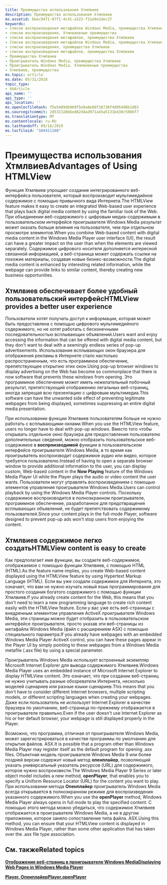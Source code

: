 ```yaml
---
title: Преимущества использования Хтмлвиев
description: Преимущества использования Хтмлвиев
ms.assetid: bbec9471-87f1-4c41-a322-f11e9e1dec37
keywords:
- Списки воспроизведения метафайлов Windows Media, преимущества Хтмлвиев
- списки воспроизведения, Хтмлвиевные преимущества
- списки воспроизведения метафайлов, преимущества Хтмлвиев
- Списки воспроизведения метафайлов Windows Media, преимущества Хтмлвиев
- списки воспроизведения, преимущества Хтмлвиев
- списки воспроизведения метафайлов, преимущества Хтмлвиев
- Преимущества Хтмлвиев
- Проигрыватель Windows Media, преимущества Хтмлвиев
- Проигрыватель Windows Media, Хтмлвиевные преимущества
- Хтмлвиев, преимущества
ms.topic: article
ms.date: 05/31/2018
topic_type:
- kbArticle
api_name: ''
api_type: ''
api_location: ''
ms.openlocfilehash: f5e5409db969f5e9a8e0df18738f4995490b1d83
ms.sourcegitcommit: 2d531328b6ed82d4ad971a45a5131b430c5866f7
ms.translationtype: MT
ms.contentlocale: ru-RU
ms.lasthandoff: 09/16/2019
ms.locfileid: "104411168"
---
```

# <a name="advantages-of-using-htmlview"></a><span data-ttu-id="ec2e2-113">Преимущества использования Хтмлвиев</span><span class="sxs-lookup"><span data-stu-id="ec2e2-113">Advantages of Using HTMLView</span></span>

<span data-ttu-id="ec2e2-114">Функция Хтмлвиев упрощает создание интегрированного веб-интерфейса пользователя, который воспроизводит мультимедийное содержимое с помощью привычного вида Интернета.</span><span class="sxs-lookup"><span data-stu-id="ec2e2-114">The HTMLView feature makes it easy to create an integrated Web-based user experience that plays back digital media content by using the familiar look of the Web.</span></span> <span data-ttu-id="ec2e2-115">При объединении веб-содержимого с цифровым медиа-содержимым в пользовательском интерфейсе проигрывателя Windows Media результат может оказать больше влияния на пользователя, чем при отдельном просмотре элементов.</span><span class="sxs-lookup"><span data-stu-id="ec2e2-115">When you combine Web-based content with digital media content in the Windows Media Player user interface (UI), the result can have a greater impact on the user than when the elements are viewed separately.</span></span> <span data-ttu-id="ec2e2-116">Содержимое цифрового носителя дополняется интересной связанной информацией, а веб-страница может содержать ссылки на похожие материалы, создавая новые бизнес-возможности.</span><span class="sxs-lookup"><span data-stu-id="ec2e2-116">The digital media content is enhanced by interesting related information, while the webpage can provide links to similar content, thereby creating new business opportunities.</span></span>

## <a name="htmlview-provides-a-better-user-experience"></a><span data-ttu-id="ec2e2-117">Хтмлвиев обеспечивает более удобный пользовательский интерфейс</span><span class="sxs-lookup"><span data-stu-id="ec2e2-117">HTMLView provides a better user experience</span></span>

<span data-ttu-id="ec2e2-118">Пользователи хотят получать доступ к информации, которая может быть предоставлена с помощью цифрового мультимедийного содержимого, но не хотят работать с бесконечными последовательностью всплывающих объявлений.</span><span class="sxs-lookup"><span data-stu-id="ec2e2-118">Users want and enjoy accessing the information that can be offered with digital media content, but they don't want to deal with a seemingly endless series of pop-up advertisements.</span></span> <span data-ttu-id="ec2e2-119">Использование всплывающих окон браузера для отображения рекламы в Интернете стало настолько распространенным, что есть программное обеспечение, препятствующее открытию этих окон.</span><span class="sxs-lookup"><span data-stu-id="ec2e2-119">Using pop-up browser windows to display advertising on the Web has become so commonplace that there is now software that prevents these windows from opening.</span></span> <span data-ttu-id="ec2e2-120">Это программное обеспечение может иметь нежелательный побочный результат, препятствующий отображению легальных веб-страниц, иногда запрещая всю презентацию с цифровым мультимедиа.</span><span class="sxs-lookup"><span data-stu-id="ec2e2-120">This software can have the unwanted side effect of preventing legitimate webpages from being displayed, sometimes suppressing an entire digital media presentation.</span></span>

<span data-ttu-id="ec2e2-121">При использовании функции Хтмлвиев пользователям больше не нужно работать с всплывающими окнами.</span><span class="sxs-lookup"><span data-stu-id="ec2e2-121">When you use the HTMLView feature, users no longer have to deal with pop-up windows.</span></span> <span data-ttu-id="ec2e2-122">Вместо того чтобы открывать отдельное окно браузера для предоставления пользователю дополнительных сведений, можно отобразить пользовательское веб-содержимое в **воспроизводимой** функции в пользовательском интерфейсе проигрывателя Windows Media, в то время как проигрыватель воспроизводит содержимое аудио или видео, которое требуется пользователю.</span><span class="sxs-lookup"><span data-stu-id="ec2e2-122">Instead of having to open a separate browser window to provide additional information to the user, you can display custom, Web-based content in the **Now Playing** feature of the Windows Media Player UI while the Player plays the audio or video content the user wants.</span></span> <span data-ttu-id="ec2e2-123">Пользователи могут управлять воспроизведением с помощью элементов управления проигрывателя Windows Media.</span><span class="sxs-lookup"><span data-stu-id="ec2e2-123">Users can control playback by using the Windows Media Player controls.</span></span> <span data-ttu-id="ec2e2-124">Поскольку содержимое воспроизводится в полноэкранном проигрывателе, программное обеспечение, разработанное для предотвращения всплывающих объявлений, не будет препятствовать содержимому пользователей.</span><span class="sxs-lookup"><span data-stu-id="ec2e2-124">Since your content plays in the full-mode Player, software designed to prevent pop-up ads won't stop users from enjoying the content.</span></span>

## <a name="htmlview-content-is-easy-to-create"></a><span data-ttu-id="ec2e2-125">Хтмлвиев содержимое легко создать</span><span class="sxs-lookup"><span data-stu-id="ec2e2-125">HTMLView content is easy to create</span></span>

<span data-ttu-id="ec2e2-126">Как предполагает имя функции, вы создаете веб-содержимое, отображаемое с помощью функции Хтмлвиев, с помощью HTML (HTML).</span><span class="sxs-lookup"><span data-stu-id="ec2e2-126">As the feature name implies, you create Web-based content displayed using the HTMLView feature by using Hypertext Markup Language (HTML).</span></span> <span data-ttu-id="ec2e2-127">Если вы уже создали содержимое для Интернета, это означает, что вам не нужно изучать новый язык программирования для простого создания богатого содержимого с помощью функции Хтмлвиев.</span><span class="sxs-lookup"><span data-stu-id="ec2e2-127">If you already create content for the Web, this means that you don't need to learn a new programming language to create rich content easily with the HTMLView feature.</span></span> <span data-ttu-id="ec2e2-128">Если у вас уже есть веб-страницы с внедренным элементом управления ActiveX проигрывателя Windows Media, эти страницы можно будет отобразить в пользовательском интерфейсе проигрывателя, просто указав эти веб-страницы из метафайла Windows Media (файл с расширением ASX) с помощью специального параметра.</span><span class="sxs-lookup"><span data-stu-id="ec2e2-128">If you already have webpages with an embedded Windows Media Player ActiveX control, you can have these pages appear in the Player UI by simply pointing to these webpages from a Windows Media metafile (.asx file) by using a special parameter.</span></span>

<span data-ttu-id="ec2e2-129">Проигрыватель Windows Media использует встроенный экземпляр Microsoft Internet Explorer для вывода содержимого Хтмлвиев.</span><span class="sxs-lookup"><span data-stu-id="ec2e2-129">Windows Media Player uses an embedded instance of Microsoft Internet Explorer to display HTMLView content.</span></span> <span data-ttu-id="ec2e2-130">Это означает, что при создании веб-страниц не нужно учитывать разные обозреватели Интернета, несколько моделей сценариев или разные языки сценариев.</span><span class="sxs-lookup"><span data-stu-id="ec2e2-130">This means that you don't have to consider different Internet browsers, multiple scripting models, or different scripting languages when creating your webpages.</span></span> <span data-ttu-id="ec2e2-131">Даже если пользователь не использует Internet Explorer в качестве браузера по умолчанию, веб-страница по-прежнему отображается в проигрывателе правильно.</span><span class="sxs-lookup"><span data-stu-id="ec2e2-131">Even if the user doesn't use Internet Explorer as his or her default browser, your webpage is still displayed properly in the Player.</span></span>

<span data-ttu-id="ec2e2-132">Возможно, что программа, отличная от проигрывателя Windows Media, может зарегистрироваться в качестве программы по умолчанию для открытия файлов. ASX.</span><span class="sxs-lookup"><span data-stu-id="ec2e2-132">It is possible that a program other than Windows Media Player may register itself as the default program for opening .asx files.</span></span> <span data-ttu-id="ec2e2-133">Объектная модель проигрывателя Windows Media 9 или более поздней версии содержит новый метод **опенплайер**, позволяющий указать универсальный указатель ресурсов (URL) для содержимого, которое нужно воспроизвести.</span><span class="sxs-lookup"><span data-stu-id="ec2e2-133">The Windows Media Player 9 Series or later object model includes a new method, **openPlayer**, that enables you to specify a Uniform Resource Locator (URL) for the content you want to play.</span></span> <span data-ttu-id="ec2e2-134">При использовании метода **Опенплайер** проигрыватель Windows Media всегда открывается в полноэкранном режиме для воспроизведения указанного содержимого.</span><span class="sxs-lookup"><span data-stu-id="ec2e2-134">When you use the **openPlayer** method, Windows Media Player always opens in full mode to play the specified content.</span></span> <span data-ttu-id="ec2e2-135">С помощью этого метода можно убедиться, что содержимое Хтмлвиев отображается в проигрывателе Windows Media, а не в другом приложении, которое заняло сопоставление типа файла. ASX.</span><span class="sxs-lookup"><span data-stu-id="ec2e2-135">Using this method, you can ensure that your HTMLView content is displayed in Windows Media Player, rather than some other application that has taken over the .asx file type association.</span></span>

## <a name="related-topics"></a><span data-ttu-id="ec2e2-136">См. также</span><span class="sxs-lookup"><span data-stu-id="ec2e2-136">Related topics</span></span>

<dl> <dt>

[<span data-ttu-id="ec2e2-137">**Отображение веб-страниц в проигрывателе Windows Media**</span><span class="sxs-lookup"><span data-stu-id="ec2e2-137">**Displaying Web Pages in Windows Media Player**</span></span>](displaying-web-pages-in-windows-media-player.md)
</dt> <dt>

[<span data-ttu-id="ec2e2-138">**Player. Опенплайер**</span><span class="sxs-lookup"><span data-stu-id="ec2e2-138">**Player.openPlayer**</span></span>](player-openplayer.md)
</dt> </dl>

 

 




